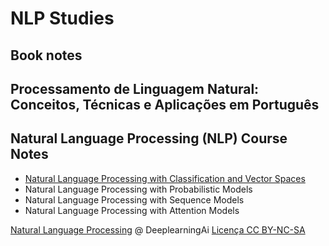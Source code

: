 # NLP Studies

## Book notes
## Processamento de Linguagem Natural: Conceitos, Técnicas e Aplicações em Português

## Natural Language Processing (NLP) Course Notes
- [Natural Language Processing with Classification and Vector Spaces](https://github.com/k3ybladewielder/nlp/blob/main/nlp_classification_vectors/nlp_classification_vectors.ipynb)
- Natural Language Processing with Probabilistic Models
- Natural Language Processing with Sequence Models
- Natural Language Processing with Attention Models

[Natural Language Processing](https://www.coursera.org/specializations/natural-language-processing) @ DeeplearningAi
[Licença CC BY-NC-SA](https://github.com/k3ybladewielder/math_for_ml_ds/blob/main/LICENSE)
